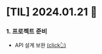 # [TIL] 2024.01.21 📘

### 1. 프로젝트 준비
* API 설계 보완 [(click👆)](https://docs.google.com/spreadsheets/d/e/2PACX-1vQ2vFqt0vPhdqAwIcKV04z7oZSQGAJAm1Pn6Nyh3r75QVfvzfRPpOeXElR9PiSGiYkNbFktvGwEMKEn/pubhtml#)
